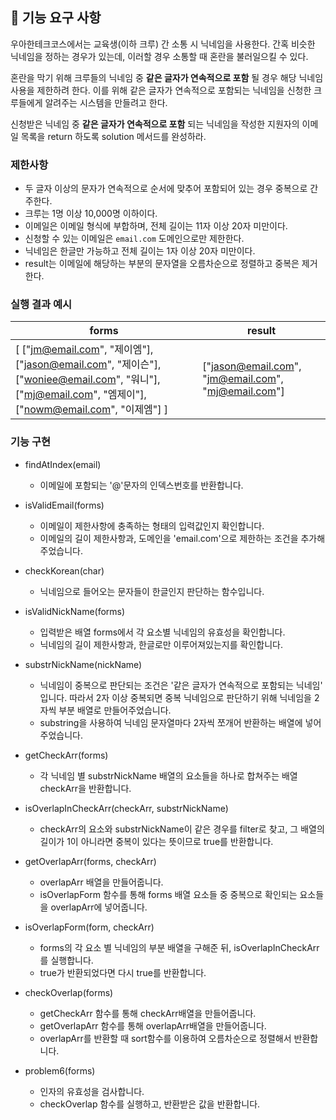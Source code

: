 ## 🚀 기능 요구 사항

우아한테크코스에서는 교육생(이하 크루) 간 소통 시 닉네임을 사용한다. 간혹 비슷한 닉네임을 정하는 경우가 있는데, 이러할 경우 소통할 때 혼란을 불러일으킬 수 있다.

혼란을 막기 위해 크루들의 닉네임 중 **같은 글자가 연속적으로 포함** 될 경우 해당 닉네임 사용을 제한하려 한다. 이를 위해 같은 글자가 연속적으로 포함되는 닉네임을 신청한 크루들에게 알려주는 시스템을 만들려고 한다.


신청받은 닉네임 중 **같은 글자가 연속적으로 포함** 되는 닉네임을 작성한 지원자의 이메일 목록을 return 하도록 solution 메서드를 완성하라.

### 제한사항

- 두 글자 이상의 문자가 연속적으로 순서에 맞추어 포함되어 있는 경우 중복으로 간주한다.
- 크루는 1명 이상 10,000명 이하이다.
- 이메일은 이메일 형식에 부합하며, 전체 길이는 11자 이상 20자 미만이다.
- 신청할 수 있는 이메일은 `email.com` 도메인으로만 제한한다.
- 닉네임은 한글만 가능하고 전체 길이는 1자 이상 20자 미만이다.
- result는 이메일에 해당하는 부분의 문자열을 오름차순으로 정렬하고 중복은 제거한다.

### 실행 결과 예시

| forms | result |
| --- | --- |
| [ ["jm@email.com", "제이엠"], ["jason@email.com", "제이슨"], ["woniee@email.com", "워니"], ["mj@email.com", "엠제이"], ["nowm@email.com", "이제엠"] ] | ["jason@email.com", "jm@email.com", "mj@email.com"] |

### 기능 구현
- findAtIndex(email)
	- 이메일에 포함되는 '@'문자의 인덱스번호를 반환합니다.

- isValidEmail(forms)
	- 이메일이 제한사항에 충족하는 형태의 입력값인지 확인합니다.
	- 이메일의 길이 제한사항과, 도메인을 'email.com'으로 제한하는 조건을 추가해주었습니다.

- checkKorean(char)
	- 닉네임으로 들어오는 문자들이 한글인지 판단하는 함수입니다.

- isValidNickName(forms)
  - 입력받은 배열 forms에서 각 요소별 닉네임의 유효성을 확인합니다.
  - 닉네임의 길이 제한사항과, 한글로만 이루어져있는지를 확인합니다.

- substrNickName(nickName)
  - 닉네임이 중복으로 판단되는 조건은 '같은 글자가 연속적으로 포함되는 닉네임' 입니다. 따라서 2자 이상 중복되면 중복 닉네임으로 판단하기 위해 닉네임을 2자씩 부분 배열로 만들어주었습니다.
  - substring을 사용하여 닉네임 문자열마다 2자씩 쪼개어 반환하는 배열에 넣어주었습니다.

- getCheckArr(forms)
  - 각 닉네임 별 substrNickName 배열의 요소들을 하나로 합쳐주는 배열 checkArr을 반환합니다.

- isOverlapInCheckArr(checkArr, substrNickName)
  - checkArr의 요소와 substrNickName이 같은 경우를 filter로 찾고, 그 배열의 길이가 1이 아니라면 중복이 있다는 뜻이므로 true를 반환합니다.

- getOverlapArr(forms, checkArr)
  - overlapArr 배열을 만들어줍니다.
  - isOverlapForm 함수를 통해 forms 배열 요소들 중 중복으로 확인되는 요소들을 overlapArr에 넣어줍니다.

- isOverlapForm(form, checkArr)
  - forms의 각 요소 별 닉네임의 부분 배열을 구해준 뒤, isOverlapInCheckArr를 실행합니다.
  - true가 반환되었다면 다시 true를 반환합니다.

- checkOverlap(forms)
  - getCheckArr 함수를 통해 checkArr배열을 만들어줍니다.
  - getOverlapArr 함수를 통해 overlapArr배열을 만들어줍니다.
  - overlapArr를 반환할 때 sort함수를 이용하여 오름차순으로 정렬해서 반환합니다.

- problem6(forms)
  - 인자의 유효성을 검사합니다.
  - checkOverlap 함수를 실행하고, 반환받은 값을 반환합니다.

